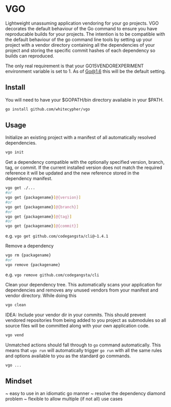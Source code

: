 # VGO

Lightweight unassuming application vendoring for your go projects. VGO decorates the default behaviour of the Go command to ensure you have reproducable builds for your projects. The intention is to be compatible with the default behaviour of the go command line tools by setting up your project with a vendor directory containing all the dependencies of your project and storing the specific commit hashes of each dependency so builds can reproduced.

The only real requirement is that your GO15VENDOREXPERIMENT environment variable is set to 1. As of Go@1.6 this will be the default setting.

## Install

You will need to have your $GOPATH/bin directory available in your $PATH.
```sh
go install github.com/whitecypher/vgo
```

## Usage

Initialize an existing project with a manifest of all automatically resolved dependencies.
```sh
vgo init
```

Get a dependency compatible with the optionally specified version, branch, tag, or commit. If the current installed version does not match the required reference it will be updated and the new reference stored in the dependency manifest.
```sh
vgo get ./...
#or
vgo get {packagename}[@{version}]
#or
vgo get {packagename}[@{branch}]
#or
vgo get {packagename}[@{tag}]
#or
vgo get {packagename}[@{commit}]
```
e.g. `vgo get github.com/codegangsta/cli@~1.4.1`

Remove a dependency
```sh
vgo rm {packagename}
#or
vgo remove {packagename}
```
e.g. `vgo remove github.com/codegangsta/cli`

Clean your dependency tree. This automatically scans your application for dependencies and removes any unused vendors from your manifest and vendor directory. While doing this 
```sh
vgo clean
```

IDEA: Include your vendor dir in your commits. This should prevent vendored repositories from being added to you project as submodules so all source files will be committed along with your own application code.
```sh
vgo vend
```

Unmatched actions should fall through to `go` command automatically. This means that `vgo run` will automatically trigger `go run` with all the same rules and options available to you as the standard go commands.
```sh
vgo ...
```

## Mindset
~ easy to use in an idiomatic go manner
~ resolve the dependency diamond problem
~ flexible to allow multiple (if not all) use cases
